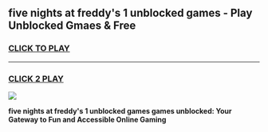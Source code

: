 
## five nights at freddy's 1 unblocked games - Play Unblocked Gmaes & Free
<h3>
<a href="https://news.freeplayer.one?title=five_nights_at_freddy's_1_unblocked_games&ref=23F">CLICK TO PLAY</a></h3>
<hr>

<h3>
<a href="https://news.freeplayer.one?title=five_nights_at_freddy's_1_unblocked_games&ref=23F">CLICK 2 PLAY</a>
  
</h3>

<a href="https://news.freeplayer.one?title=five_nights_at_freddy's_1_unblocked_games&ref=23F/"><img src="https://clearcache.store/games.png"></a>


**five nights at freddy's 1 unblocked games games unblocked: Your Gateway to Fun and Accessible Online Gaming**
